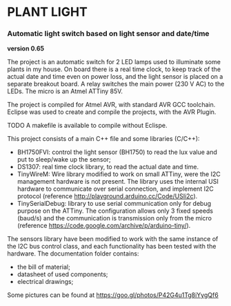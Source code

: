 # PLANT LIGHT 
### Automatic light switch based on light sensor and date/time
**version 0.65**

The project is an automatic switch for 2 LED lamps used to illuminate 
some plants in my house. On board there is a real time clock, to keep track of 
the actual date and time even on power loss, and the light sensor is placed 
on a separate breakout board. A relay switches the main power (230 V AC) to 
the LEDs. The micro is an Atmel ATTiny 85V.

The project is compiled for Atmel AVR,  with standard AVR GCC toolchain. 
Eclipse was used to create and compile the projects, with the AVR Plugin.

TODO A makefile is available to compile without Eclispe. 

This project consists of a main C++ file and some libraries (C/C++):

* BH1750FVI: control the light sensor (BH1750) to read the lux value and 
  put to sleep/wake up the sensor;
* DS1307: real time clock library, to read the actual date and time.
* TinyWireM: Wire library modified to work on small ATTiny, were the I2C management 
  hardware is not present. The library uses the internal USI hardware to communicate 
  over serial connection, and implement I2C protocol (reference http://playground.arduino.cc/Code/USIi2c).
* TinySerialDebug: library to use serial communication only for debug purpose 
  on the ATTiny. The configuration allows only 3 fixed speeds (baud/s) and the 
  communication is transmission only from the micro (reference https://code.google.com/archive/p/arduino-tiny/).

The sensors library have been modified to work with the same instance of the 
I2C bus control class, and each functionality has been tested with the hardware. 
The documentation folder contains:

* the bill of material;
* datasheet of used components;
* electrical drawings;

Some pictures can be found at https://goo.gl/photos/P42G4u1Tg8iYygQf6 
